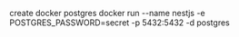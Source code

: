 create docker postgres
docker run --name nestjs -e POSTGRES_PASSWORD=secret -p 5432:5432 -d postgres 